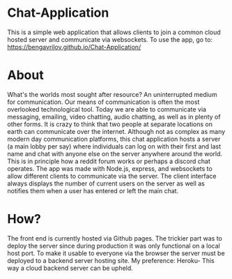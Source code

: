 # Chat-Application
This is a simple web application that allows clients to join a common cloud hosted server and communicate via websockets. To use the app, go to: https://bengavrilov.github.io/Chat-Application/


# About #
What's the worlds most sought after resource? An uninterrupted medium for communication. Our means of communication is often the most overlooked technological tool. Today we are able to communicate via messaging, emailing, video chatting, audio chatting, as well as in plenty of other forms. It is crazy to think that two people at separate locations on earth can communicate over the internet. Although not as complex as many modern day communication platforms, this chat application hosts a server (a main lobby per say) where individuals can log on with their first and last name and chat with anyone else on the server anywhere around the world. This is in principle how a reddit forum works or perhaps a discord chat operates. The app was made with Node.js, express, and websockets to allow different clients to communicate via the server. The client interface always displays the number of current users on the server as well as notifies them when a user has entered or left the main chat.

# How? #
The front end is currently hosted via Github pages.
The trickier part was to deploy the server since during production it was only functional on a local host port. To make it usable to everyone via the browser the server must be deployed to a backend server hosting site. My preference: Heroku- This way a cloud backend server can be upheld.
